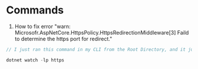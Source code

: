 # Commands

1. How to fix error "warn: Microsofr.AspNetCore.HttpsPolicy.HttpsRedirectionMiddleware[3] Faild to determine the https port for redirect."

```cs
// I just ran this command in my CLI from the Root Directory, and it just Fired up:

dotnet watch -lp https
```
